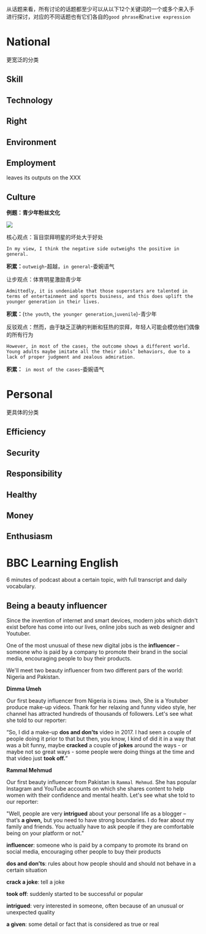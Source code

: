 从话题来看，所有讨论的话题都至少可以从以下12个关键词的一个或多个来入手进行探讨，对应的不同话题也有它们各自的`good phrase`和`native expression`

# National

更宽泛的分类

## Skill



## Technology



## Right



## Environment



## Employment

leaves its outputs on the XXX

## Culture

**例题：青少年粉丝文化**

![](http://pic.netpunk.space/images/2022/09/01/20220901114058.png)

核心观点：盲目崇拜明星的坏处大于好处

~~~
In my view, I think the negative side outweighs the positive in general. 
~~~

**积累：**`outweigh`-超越，`in general`-委婉语气



让步观点：体育明星激励青少年

~~~
Admittedly, it is undeniable that those superstars are talented in terms of entertainment and sports business, and this does uplift the younger generation in their lives.
~~~

**积累：**(`the youth`, `the younger generation`,`juvenile`)-青少年 



反驳观点：然而，由于缺乏正确的判断和狂热的崇拜，年轻人可能会模仿他们偶像的所有行为

~~~
However, in most of the cases, the outcome shows a different world. Young adults maybe imitate all the their idols’ behaviors, due to a lack of proper judgment and zealous admiration.
~~~

**积累：**` in most of the cases`-委婉语气



# Personal

更具体的分类

## Efficiency



## Security



## Responsibility



## Healthy



## Money



## Enthusiasm



# BBC Learning English

6 minutes of podcast about a certain topic, with full transcript and daily vocabulary.

## Being a beauty influencer

Since the invention of internet and smart devices, modern jobs which didn't exist before has come into our lives, online jobs such as web designer and Youtuber.

One of the most unusual of these new digital jobs is the **influencer** – someone who is paid by a company to promote their brand in the social media, encouraging people to buy their products.

We'll meet two beauty influencer from two different pars of the world: Nigeria and Pakistan.

**Dimma Umeh**

Our first beauty influencer from Nigeria is `Dimma Umeh`, She is a Youtuber produce make-up videos. Thank for her relaxing and funny video style, her channel has attracted hundreds of thousands of followers. Let's see what she told to our reporter:

“So, I did a make-up **dos and don’ts** video in 2017. I had seen a couple of people doing it prior to that but then, you know, I kind of did it in a way that was a bit funny, maybe **cracked** a couple of **jokes** around the ways - or maybe not so great ways - some people were doing things at the time and that video just **took off.**”

**Rammal Mehmud**

Our first beauty influencer from Pakistan is `Rammal Mehmud`. She has popular Instagram and YouTube accounts on which she shares content to help women with their confidence and mental health. Let's see what she told to our reporter:

"Well, people are very **intrigued** about your personal life as a blogger – that’s **a given,** but you need to have strong boundaries. I do fear about my family and friends. You actually have to ask people if they are comfortable being on your platform or not."



**influencer**: someone who is paid by a company to promote its brand on social media, encouraging other people to buy their products

**dos and don’ts**: rules about how people should and should not behave in a certain situation

**crack a joke**: tell a joke

**took off**: suddenly started to be successful or popular

**intrigued**: very interested in someone, often because of an unusual or unexpected quality

**a given**: some detail or fact that is considered as true or real













